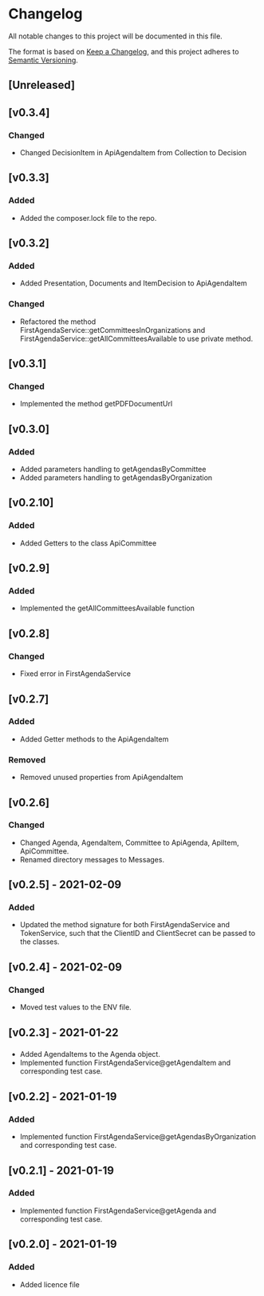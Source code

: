 # Changelog
All notable changes to this project will be documented in this file.

The format is based on [Keep a Changelog](https://keepachangelog.com/en/1.0.0/),
and this project adheres to [Semantic Versioning](https://semver.org/spec/v2.0.0.html).

## [Unreleased]

## [v0.3.4]

### Changed
- Changed DecisionItem in ApiAgendaItem from Collection to Decision

## [v0.3.3]

### Added
- Added the composer.lock file to the repo. 

## [v0.3.2]

### Added
- Added Presentation, Documents and ItemDecision to ApiAgendaItem

### Changed
- Refactored the method FirstAgendaService::getCommitteesInOrganizations and 
  FirstAgendaService::getAllCommitteesAvailable to use private method.

## [v0.3.1]

### Changed
- Implemented the method getPDFDocumentUrl

## [v0.3.0]

### Added
- Added parameters handling to getAgendasByCommittee
- Added parameters handling to getAgendasByOrganization

## [v0.2.10]

### Added
- Added Getters to the class ApiCommittee

## [v0.2.9]

### Added
- Implemented the getAllCommitteesAvailable function

## [v0.2.8]

### Changed
- Fixed error in FirstAgendaService

## [v0.2.7]

### Added
- Added Getter methods to the ApiAgendaItem

### Removed
- Removed unused properties from ApiAgendaItem

## [v0.2.6]

### Changed
- Changed Agenda, AgendaItem, Committee to ApiAgenda, ApiItem, ApiCommittee.
- Renamed directory messages to Messages.

## [v0.2.5] - 2021-02-09

### Added
- Updated the method signature for both FirstAgendaService and TokenService, such that 
the ClientID and ClientSecret can be passed to the classes.

## [v0.2.4] - 2021-02-09

### Changed
- Moved test values to the ENV file.

## [v0.2.3] - 2021-01-22

###
- Added AgendaItems to the Agenda object.
- Implemented function FirstAgendaService@getAgendaItem and corresponding test case.

## [v0.2.2] - 2021-01-19

### Added
- Implemented function FirstAgendaService@getAgendasByOrganization and corresponding test case.


## [v0.2.1] - 2021-01-19

### Added
- Implemented function FirstAgendaService@getAgenda and corresponding test case.

## [v0.2.0] - 2021-01-19

### Added
- Added licence file

